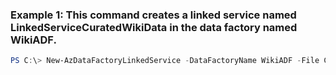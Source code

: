 ### Example 1: This command creates a linked service named LinkedServiceCuratedWikiData in the data factory named WikiADF.
```powershell
PS C:\> New-AzDataFactoryLinkedService -DataFactoryName WikiADF -File C:\samples\WikiSample\LinkedServiceCuratedWikiData.json -Name LinkedServiceCuratedWikiData -ResourceGroupName ADF
```

